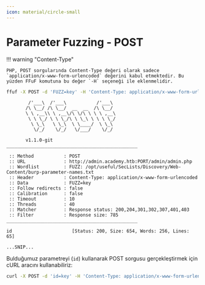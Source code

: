 ```yaml
---
icon: material/circle-small
---
```


# Parameter Fuzzing - POST

!!! warning "Content-Type"

    PHP, POST sorgularında Content-Type değeri olarak sadece `application/x-www-form-urlencoded` değerini kabul etmektedir. Bu yüzden FFuF komutuna bu değer `-H` seçeneği ile eklenmelidir.

```bash
ffuf -X POST -d 'FUZZ=key' -H 'Content-Type: application/x-www-form-urlencoded' -fs 785 -w /opt/useful/SecLists/Discovery/Web-Content/burp-parameter-names.txt:FUZZ -u http://admin.academy.htb:PORT/admin/admin.php
```

```text title="Output"
        /'___\  /'___\           /'___\
       /\ \__/ /\ \__/  __  __  /\ \__/
       \ \ ,__\\ \ ,__\/\ \/\ \ \ \ ,__\
        \ \ \_/ \ \ \_/\ \ \_\ \ \ \ \_/
         \ \_\   \ \_\  \ \____/  \ \_\
          \/_/    \/_/   \/___/    \/_/

       v1.1.0-git
________________________________________________

 :: Method           : POST
 :: URL              : http://admin.academy.htb:PORT/admin/admin.php
 :: Wordlist         : FUZZ: /opt/useful/SecLists/Discovery/Web-Content/burp-parameter-names.txt
 :: Header           : Content-Type: application/x-www-form-urlencoded
 :: Data             : FUZZ=key
 :: Follow redirects : false
 :: Calibration      : false
 :: Timeout          : 10
 :: Threads          : 40
 :: Matcher          : Response status: 200,204,301,302,307,401,403
 :: Filter           : Response size: 785
________________________________________________

id                      [Status: 200, Size: 654, Words: 256, Lines: 65]

...SNIP...
```

Bulduğumuz parametreyi (`id`) kullanarak POST sorgusu gerçekleştirmek için cURL aracını kullanabiliriz:

```bash
curl -X POST -d 'id=key' -H 'Content-Type: application/x-www-form-urlencoded' http://admin.academy.htb:PORT/admin/admin.php
```
